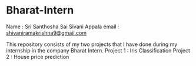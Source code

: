 # Bharat-Intern
Name : Sri Santhosha Sai Sivani Appala
email : shivaniramakrishna9@gmail.com

This repository consists of my two projects that I have done during my internship in the company Bharat Intern.
Project 1 : Iris Classification
Project 2 : House price prediction

